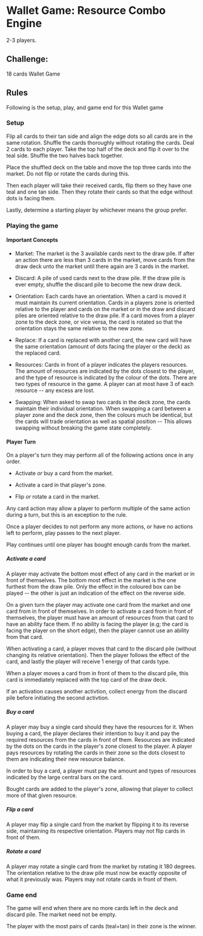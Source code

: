 # Wallet Game: Resource Combo Engine
2-3 players.

## Challenge:
18 cards Wallet Game

## Rules
Following is the setup, play, and game end for this Wallet game

### Setup
Flip all cards to their tan side and align the edge dots so all cards are in the same rotation.
Shuffle the cards thoroughly without rotating the cards.
Deal 2 cards to each player.
Take the top half of the deck and flip it over to the teal side.
Shuffle the two halves back together.

Place the shuffled deck on the table and move the top three cards into the market.
Do not flip or rotate the cards during this.

Then each player will take their received cards, flip them so they have one teal and one tan side.
Then they rotate their cards so that the edge without dots is facing them.

Lastly, determine a starting player by whichever means the group prefer.

### Playing the game

#### Important Concepts

* Market: The market is the 3 available cards next to the draw pile. If after an action there are less than 3 cards in the market, move cards from the draw deck unto the market until there again are 3 cards in the market.

* Discard: A pile of used cards next to the draw pile. If the draw pile is ever empty, shuffle the discard pile to become the new draw deck.

* Orientation: Each cards have an orientation. When a card is moved it must maintain its current orientation. Cards in a players zone is oriented relative to the player and cards on the market or in the draw and discard piles are oriented relative to the draw pile. If a card moves from a player zone to the deck zone, or vice versa, the card is rotated so that the orientation stays the same relative to the new zone.

* Replace: If a card is replaced with another card, the new card will have the same orientation (amount of dots facing the player or the deck) as the replaced card.

* Resources: Cards in front of a player indicates the players resources. The amount of resources are indicated by the dots closest to the player, and the type of resource is indicated by the colour of the dots. There are two types of resource in the game. A player can at most have 3 of each resource -- any excess are lost.

* Swapping: When asked to swap two cards in the deck zone, the cards maintain their individual orientation. When swapping a card between a player zone and the deck zone, then the colours much be identical, but the cards will trade orientation as well as spatial position -- This allows swapping without breaking the game state completely.

#### Player Turn
On a player's turn they may perform all of the following actions once in any order.

* Activate *or* buy a card from the market.

* Activate a card in that player's zone.

* Flip *or* rotate a card in the market.

Any card action may allow a player to perform multiple of the same action during a turn, but this is an exception to the rule.

Once a player decides to not perform any more actions, or have no actions left to perform, play passes to the next player.

Play continues until one player has bought enough cards from the market.

##### Activate a card
A player may activate the bottom most effect of any card in the market or in front of themselves.
The bottom most effect in the market is the one furthest from the draw pile.
Only the effect in the coloured box can be played -- the other is just an indication of the effect on the reverse side.

On a given turn the player may activate one card from the market and one card from in front of themselves.
In order to activate a card from in front of themselves, the player must have an amount of resources from that card to have an ability face them.
If no ability is facing the player (e.g; the card is facing the player on the short edge), then the player cannot use an ability from that card.

When activating a card, a player moves that card to the discard pile (without changing its relative orientation).
Then the player follows the effect of the card, and lastly the player will receive 1 energy of that cards type.

When a player moves a card from in front of them to the discard pile, this card is immediately replaced with the top card of the draw deck.

If an activation causes another activtion, collect energy from the discard pile before initiating the second activtion.

##### Buy a card
A player may buy a single card should they have the resources for it.
When buying a card, the player declares their intention to buy it and pay the required resources from the cards in front of them.
Resources are indicated by the dots on the cards in the player's zone closest to the player.
A player pays resources by rotating the cards in their zone so the dots closest to them are indicating their new resource balance.

In order to buy a card, a player must pay the amount and types of resources indicated by the large central bars on the card.

Bought cards are added to the player's zone, allowing that player to collect more of that given resource.

##### Flip a card
A player may flip a single card from the market by flipping it to its reverse side, maintaining its respective orientation.
Players may not flip cards in front of them.

##### Rotate a card
A player may rotate a single card from the market by rotating it 180 degrees.
The orientation relative to the draw pile must now be exactly opposite of what it previously was.
Players may not rotate cards in front of them.


### Game end
The game will end when there are no more cards left in the deck and discard pile.
The market need not be empty.

The player with the most pairs of cards (teal+tan) in their zone is the winner.
